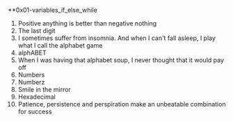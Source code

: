 **0x01-variables_if_else_while
1. Positive anything is better than negative nothing
2. The last digit
3. I sometimes suffer from insomnia. And when I can't fall asleep, I play what I call the alphabet game
4. alphABET
5. When I was having that alphabet soup, I never thought that it would pay off
6. Numbers
7. Numberz
8. Smile in the mirror
9. Hexadecimal
10. Patience, persistence and perspiration make an unbeatable combination for success
